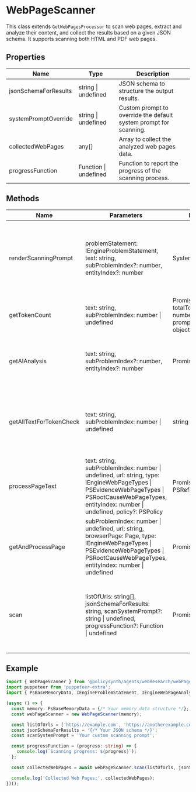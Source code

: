 # WebPageScanner

This class extends `GetWebPagesProcessor` to scan web pages, extract and analyze their content, and collect the results based on a given JSON schema. It supports scanning both HTML and PDF web pages.

## Properties

| Name                   | Type                        | Description                                                                 |
|------------------------|-----------------------------|-----------------------------------------------------------------------------|
| jsonSchemaForResults   | string \| undefined         | JSON schema to structure the output results.                                |
| systemPromptOverride   | string \| undefined         | Custom prompt to override the default system prompt for scanning.           |
| collectedWebPages      | any[]                       | Array to collect the analyzed web pages data.                               |
| progressFunction       | Function \| undefined       | Function to report the progress of the scanning process.                    |

## Methods

| Name                    | Parameters                                                                                                      | Return Type                        | Description                                                                                   |
|-------------------------|------------------------------------------------------------------------------------------------------------------|------------------------------------|-----------------------------------------------------------------------------------------------|
| renderScanningPrompt    | problemStatement: IEngineProblemStatement, text: string, subProblemIndex?: number, entityIndex?: number         | SystemMessage[]                    | Generates the scanning prompt messages based on the problem statement and text context.       |
| getTokenCount           | text: string, subProblemIndex: number \| undefined                                                              | Promise<{ totalTokenCount: number, promptTokenCount: object }> | Calculates the token count for the given text.                                               |
| getAIAnalysis           | text: string, subProblemIndex?: number, entityIndex?: number                                                    | Promise<IEngineWebPageAnalysisData> | Performs AI analysis on the given text and returns the analysis data.                        |
| getAllTextForTokenCheck | text: string, subProblemIndex: number \| undefined                                                              | string                             | Prepares all text for token count check by combining prompt messages and the given text.      |
| processPageText         | text: string, subProblemIndex: number \| undefined, url: string, type: IEngineWebPageTypes \| PSEvidenceWebPageTypes \| PSRootCauseWebPageTypes, entityIndex: number \| undefined, policy?: PSPolicy | Promise<void \| PSRefinedRootCause[]> | Processes the text of a web page, performs analysis, and collects the results.               |
| getAndProcessPage       | subProblemIndex: number \| undefined, url: string, browserPage: Page, type: IEngineWebPageTypes \| PSEvidenceWebPageTypes \| PSRootCauseWebPageTypes, entityIndex: number \| undefined | Promise<boolean>                   | Determines the type of the web page (HTML or PDF) and processes it accordingly.              |
| scan                    | listOfUrls: string[], jsonSchemaForResults: string, scanSystemPrompt?: string \| undefined, progressFunction?: Function \| undefined | Promise<any[]>                     | Main method to start scanning the list of URLs, process each page, and collect the results.  |

## Example

```typescript
import { WebPageScanner } from '@policysynth/agents/webResearch/webPageScanner.js';
import puppeteer from 'puppeteer-extra';
import { PsBaseMemoryData, IEngineProblemStatement, IEngineWebPageAnalysisData, IEngineWebPageTypes, PSEvidenceWebPageTypes, PSRootCauseWebPageTypes, PSPolicy, PSRefinedRootCause } from 'your-types-definition-path';

(async () => {
  const memory: PsBaseMemoryData = {/* Your memory data structure */};
  const webPageScanner = new WebPageScanner(memory);

  const listOfUrls = ['https://example.com', 'https://anotherexample.com'];
  const jsonSchemaForResults = '{/* Your JSON schema */}';
  const scanSystemPrompt = 'Your custom scanning prompt';

  const progressFunction = (progress: string) => {
    console.log(`Scanning progress: ${progress}`);
  };

  const collectedWebPages = await webPageScanner.scan(listOfUrls, jsonSchemaForResults, scanSystemPrompt, progressFunction);

  console.log('Collected Web Pages:', collectedWebPages);
})();
```